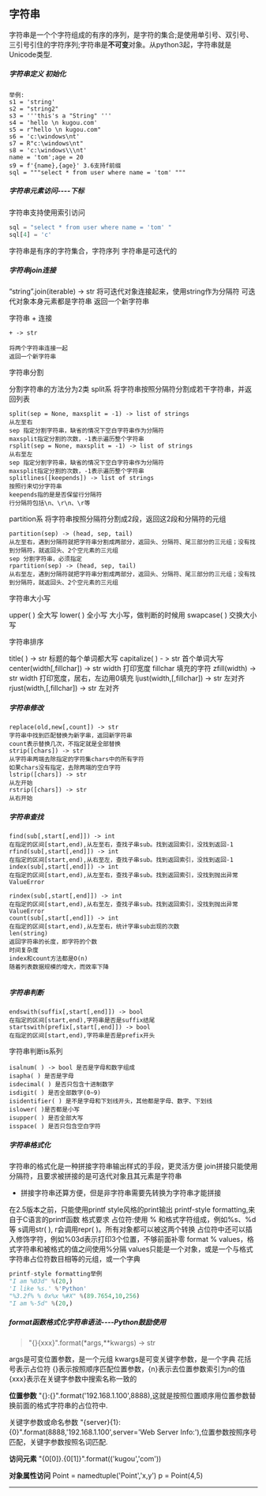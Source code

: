 ## 字符串
字符串是一个个字符组成的有序的序列，是字符的集合;是使用单引号、双引号、三引号引住的字符序列;字符串是**不可变**对象。从python3起，字符串就是Unicode类型. 
##### 字符串定义 初始化

```
举例:
s1 = 'string' 
s2 = "string2"
s3 = '''this's a "String" '''
s4 = 'hello \n kugou.com' 
s5 = r"hello \n kugou.com" 
s6 = 'c:\windows\nt' 
s7 = R"c:\windows\nt" 
s8 = 'c:\windows\\\nt'
name = 'tom';age = 20 
s9 = f'{name},{age}' 3.6支持f前缀  
sql = """select * from user where name = 'tom' """
```

##### 字符串元素访问----下标
字符串支持使用索引访问 

```python
sql = "select * from user where name = 'tom' "  
sql[4] = 'c'
```

字符串是有序的字符集合，字符序列
字符串是可迭代的

##### 字符串join连接
“string”.join(iterable) -> str 
将可迭代对象连接起来，使用string作为分隔符 
可迭代对象本身元素都是字符串 
返回一个新字符串  

字符串 + 连接  

```
+ -> str  

将两个字符串连接一起 
返回一个新字符串  
```

字符串分割  

分割字符串的方法分为2类 
split系 
将字符串按照分隔符分割成若干字符串，并返回列表  

```
split(sep = None, maxsplit = -1) -> list of strings 
从左至右 
sep 指定分割字符串，缺省的情况下空白字符串作为分隔符 
maxsplit指定分割的次数，-1表示遍历整个字符串 
rsplit(sep = None, maxsplit = -1) -> list of strings 
从右至左 
sep 指定分割字符串，缺省的情况下空白字符串作为分隔符 
maxsplit指定分割的次数，-1表示遍历整个字符串 
splitlines([keepends]) -> list of strings 
按照行来切分字符串 
keepends指的是是否保留行分隔符 
行分隔符包括\n、\r\n、\r等
```

partition系 
将字符串按照分隔符分割成2段，返回这2段和分隔符的元组  

```
partition(sep) -> (head, sep, tail) 
从左至右，遇到分隔符就把字符串分割成两部分，返回头、分隔符、尾三部分的三元组；没有找到分隔符，就返回头、2个空元素的三元组 
sep 分割字符串，必须指定 
rpartition(sep) -> (head, sep, tail) 
从右至左，遇到分隔符就把字符串分割成两部分，返回头、分隔符、尾三部分的三元组；没有找到分隔符，就返回头、2个空元素的三元组  
```

字符串大小写  

upper( )  全大写 
lower( )  全小写 
大小写，做判断的时候用 
swapcase( )  交换大小写

字符串排序  

title( ) -> str 
标题的每个单词都大写 
capitalize( ) - > str 
首个单词大写 
center(width[,fillchar]) -> str 
width 打印宽度 
fillchar 填充的字符 
zfill(width) -> str 
width 打印宽度，居右，左边用0填充 
ljust(width,[,fillchar]) -> str 
左对齐 
rjust(width,[,fillchar]) -> str 
左对齐  

##### 字符串修改

```
replace(old,new[,count]) -> str 
字符串中找到匹配替换为新字串，返回新字符串 
count表示替换几次，不指定就是全部替换 
strip([chars]) -> str 
从字符串两端去除指定的字符集chars中的所有字符 
如果chars没有指定，去除两端的空白字符 
lstrip([chars]) -> str 
从左开始 
rstrip([chars]) -> str 
从右开始  
```

##### 字符串查找  

```
find(sub[,start[,end]]) -> int 
在指定的区间[start,end),从左至右，查找子串sub。找到返回索引，没找到返回-1 
rfind(sub[,start[,end]]) -> int 
在指定的区间[start,end),从右至左，查找子串sub。找到返回索引，没找到返回-1 
index(sub[,start[,end]]) -> int 
在指定的区间[start,end),从左至右，查找子串sub。找到返回索引，没找到抛出异常ValueError 

rindex(sub[,start[,end]]) -> int 
在指定的区间[start,end),从右至左，查找子串sub。找到返回索引，没找到抛出异常ValueError 
count(sub[,start[,end]]) -> int 
在指定的区间[start,end),从左至右，统计字串sub出现的次数 
len(string) 
返回字符串的长度，即字符的个数  
时间复杂度 
index和count方法都是O(n) 
随着列表数据规模的增大，而效率下降  


```

##### 字符串判断

```
endswith(suffix[,start[,end]]) -> bool 
在指定的区间[start,end),字符串是否是suffix结尾 
startswith(prefix[,start[,end]]) -> bool 
在指定的区间[start,end),字符串是否是prefix开头
```

字符串判断is系列  

```
isalnum( ) -> bool 是否是字母和数字组成 
isapha( ) 是否是字母 
isdecimal( ) 是否只包含十进制数字 
isdigit( ) 是否全部数字(0~9) 
isidentifier( ) 是不是字母和下划线开头，其他都是字母、数字、下划线 
islower( )是否都是小写 
isupper( ) 是否全部大写 
isspace( ) 是否只包含空白字符
```

##### 字符串格式化
字符串的格式化是一种拼接字符串输出样式的手段，更灵活方便 
join拼接只能使用分隔符，且要求被拼接的是可迭代对象且其元素是字符串  

+ 拼接字符串还算方便，但是非字符串需要先转换为字符串才能拼接  

在2.5版本之前，只能使用printf style风格的print输出 
printf-style formatting,来自于C语言的printf函数 
格式要求 
占位符:使用 % 和格式字符组成，例如%s、%d等 
s调用str( ), r会调用repr( )。所有对象都可以被这两个转换 
占位符中还可以插入修饰字符，例如%03d表示打印3个位置，不够前面补零 
format % values，格式字符串和被格式的值之间使用%分隔 
values只能是一个对象，或是一个与格式字符串占位符数目相等的元组，或一个字典  

```python
printf-style formatting举例 
"I am %03d" %(20,) 
'I like %s.' %'Python' 
"%3.2f% % 0x%x %#X" %(89.7654,10,256) 
"I am %-5d" %(20,)
```

##### format函数格式化字符串语法----Python鼓励使用
>"{}{xxx}".format(*args,**kwargs) -> str

args是可变位置参数，是一个元组 
kwargs是可变关键字参数，是一个字典 
花括号表示占位符 
{}表示按照顺序匹配位置参数，{n}表示去位置参数索引为n的值 
{xxx}表示在关键字参数中搜索名称一致的 

**位置参数** 
"{}:{}".format('192.168.1.100',8888),这就是按照位置顺序用位置参数替换前面的格式字符串的占位符中.  

关键字参数或命名参数 
"{server}{1}:{0}".format(8888,'192.168.1.100',server='Web Server Info:'),位置参数按照序号匹配，关键字参数按照名词匹配.  

**访问元素** 
"{0[0]}.{0[1]}".format(('kugou','com'))

**对象属性访问** 
Point = namedtuple('Point','x,y') 
p = Point(4,5)

****